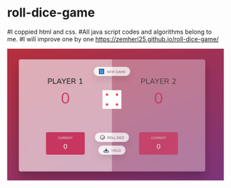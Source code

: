 # roll-dice-game
#I coppied html and css.
#All java script codes and algorithms belong to me.
#I will improve one by one
https://zemheri25.github.io/roll-dice-game/


<img src = "roll.PNG"> 


